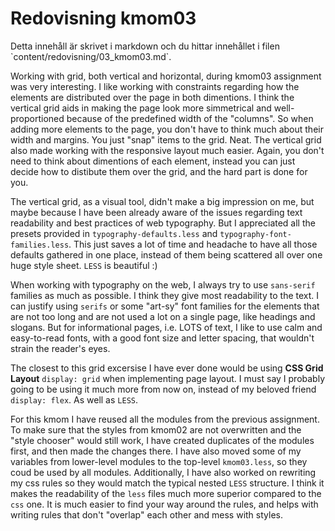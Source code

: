 ---
---
Redovisning kmom03
=========================

<p class="comment" markdown="1">
Detta innehåll är skrivet i markdown och du hittar innehållet i filen `content/redovisning/03_kmom03.md`.
</p>


Working with grid, both vertical and horizontal, during kmom03 assignment was very interesting. I like working with constraints regarding how the elements are distributed over the page in both dimentions. I think the vertical grid aids in making the page look more simmetrical and well-proportioned because of the predefined width of the "columns". So when adding more elements to the page, you don't have to think much about their width and margins. You just "snap" items to the grid. Neat. The vertical grid also made working with the responsive layout much easier. Again, you don't need to think about dimentions of each element, instead you can just decide how to distibute them over the grid, and the hard part is done for you. 

The vertical grid, as a visual tool, didn't make a big impression on me, but maybe because I have been already aware of the issues regarding text readability and best practices of web typography. But I appreciated all the presets provided in `typography-defaults.less` and `typography-font-families.less`. This just saves a lot of time and headache to have all those defaults gathered in one place, instead of them being scattered all over one huge style sheet. `LESS` is beautiful :)

When working with typography on the web, I always try to use `sans-serif` families as much as possible. I think they give most readability to the text. I can justify using `serifs` or some "art-sy" font families for the elements that are not too long and are not used a lot on a single page, like headings and slogans. But for informational pages, i.e. LOTS of text, I like to use calm and easy-to-read fonts, with a good font size and letter spacing, that wouldn't strain the reader's eyes. 

The closest to this grid excersise I have ever done would be using **CSS Grid Layout** `display: grid` when implementing page layout. I must say I probably going to be using it much more from now on, instead of my beloved friend `display: flex`. As well as `LESS`. 

For this kmom I have reused all the modules from the previous assignment. To make sure that the styles from kmom02 are not overwritten and the "style chooser" would still work, I have created duplicates of the modules first, and then made the changes there. I have also moved some of my variables from lower-level modules to the top-level `kmom03.less`, so they coud be used by all modules. Additionally, I have also worked on rewriting my css rules so they would match the typical nested `LESS` structure. I think it makes the readability of the `less` files much more superior compared to the `css` one. It is much easier to find your way around the rules, and helps with writing rules that don't "overlap" each other and mess with styles. 

